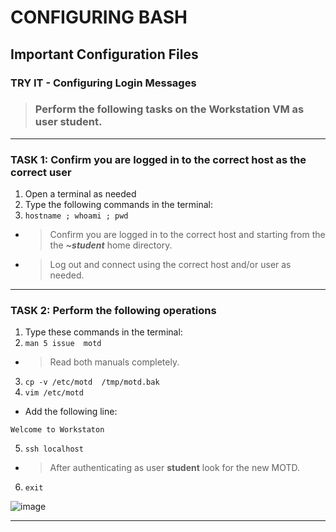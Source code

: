 # CONFIGURING BASH
## Important Configuration Files

### TRY IT - Configuring Login Messages

> ### Perform the following tasks on the **Workstation VM** as user **student**.

******
### TASK 1: Confirm you are logged in to the correct host as the correct user
1. Open a terminal as needed
2. Type the following commands in the terminal:
3. `hostname ; whoami ; pwd `
- > Confirm you are logged in to the correct host and starting from the the ***~student*** home directory.
- > Log out and connect using the correct host and/or user as needed.
******
### TASK 2: Perform the following operations
1. Type these commands in the terminal: 
2. `man 5 issue  motd  `
- > Read both manuals completely.
3. `cp -v /etc/motd  /tmp/motd.bak `
4. `vim /etc/motd `
- Add the following line:
```
Welcome to Workstaton
```
5. `ssh localhost`
- > After authenticating as user **student** look for the new MOTD.
6. `exit`

![image](https://user-images.githubusercontent.com/36435980/145639864-f2e9da26-ac7b-40b0-9429-a4b47419ce52.png)

*****
